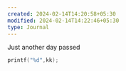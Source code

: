 ```yaml
---
created: 2024-02-14T14:20:58+05:30
modified: 2024-02-14T14:22:46+05:30
type: Journal
---
```


Just another day passed
```c
printf("%d",kk);
```

